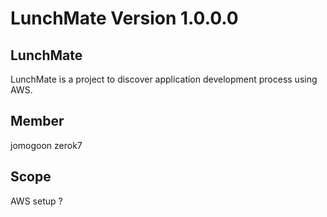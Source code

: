 # LunchMate Version 1.0.0.0

## LunchMate
LunchMate is a project to discover application development process using AWS.

## Member
jomogoon
zerok7

## Scope
AWS setup
?




